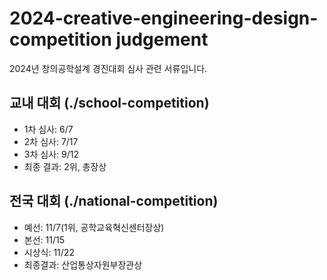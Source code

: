 # 2024-creative-engineering-design-competition judgement

2024년 창의공학설계 경진대회 심사 관련 서류입니다.

## 교내 대회 (./school-competition)

- 1차 심사: 6/7
- 2차 심사: 7/17
- 3차 심사: 9/12
- 최종 결과: 2위, 총장상

## 전국 대회 (./national-competition)

- 예선: 11/7(1위, 공학교육혁신센터장상)
- 본선: 11/15
- 시상식: 11/22
- 최종결과: 산업통상자원부장관상
